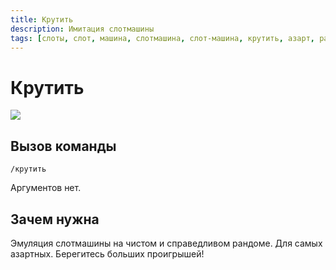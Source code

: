 ```yaml
---
title: Крутить
description: Имитация слотмашины
tags: [слоты, слот, машина, слотмашина, слот-машина, крутить, азарт, развлекательная, развлекательные, амино, amino, команда, команды]
---
```


# Крутить

![](https://img.shields.io/badge/тип_команды-игра-mediumblue?style=for-the-badge)

## Вызов команды

`/крутить`

Аргументов нет.

## Зачем нужна

Эмуляция слотмашины на чистом и справедливом рандоме. Для самых азартных. Берегитесь больших проигрышей!
